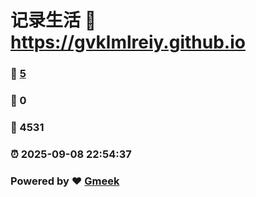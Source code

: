 # 记录生活 :link: https://gvklmlreiy.github.io 
### :page_facing_up: [5](https://gvklmlreiy.github.io/tag.html) 
### :speech_balloon: 0 
### :hibiscus: 4531 
### :alarm_clock: 2025-09-08 22:54:37 
### Powered by :heart: [Gmeek](https://github.com/Meekdai/Gmeek)
